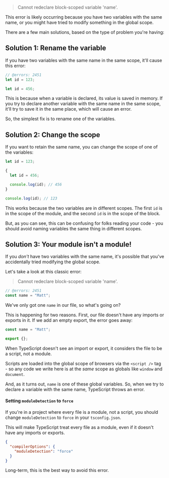 > Cannot redeclare block-scoped variable 'name'.

This error is likely occurring because you have two variables with the same name, or you might have tried to modify something in the global scope.

There are a few main solutions, based on the type of problem you're having:

## Solution 1: Rename the variable

If you have two variables with the same name in the same scope, it'll cause this error:

```ts twoslash
// @errors: 2451
let id = 123;

let id = 456;
```

This is because when a variable is declared, its value is saved in memory. If you try to declare another variable with the same name in the same scope, it'll try to save it in the same place, which will cause an error.

So, the simplest fix is to rename one of the variables.

## Solution 2: Change the scope

If you want to retain the same name, you can change the scope of one of the variables:

```ts twoslash
let id = 123;

{
  let id = 456;

  console.log(id); // 456
}

console.log(id); // 123
```

This works because the two variables are in different scopes. The first `id` is in the scope of the module, and the second `id` is in the scope of the block.

But, as you can see, this can be confusing for folks reading your code - you should avoid naming variables the same thing in different scopes.

## Solution 3: Your module isn't a module!

If you _don't_ have two variables with the same name, it's possible that you've accidentally tried modifying the global scope.

Let's take a look at this classic error:

> Cannot redeclare block-scoped variable 'name'.

```ts twoslash
// @errors: 2451
const name = "Matt";
```

We've only got one `name` in our file, so what's going on?

This is happening for two reasons. First, our file doesn't have any imports or exports in it. If we add an empty export, the error goes away:

```ts twoslash
const name = "Matt";

export {};
```

When TypeScript doesn't see an import or export, it considers the file to be a script, not a module.

Scripts are loaded into the global scope of browsers via the `<script />` tag - so any code we write here is at the _same_ scope as globals like `window` and `document`.

And, as it turns out, `name` is one of these global variables. So, when we try to declare a variable with the same name, TypeScript throws an error.

#### Setting `moduleDetection` to `force`

If you're in a project where every file is a module, not a script, you should change `moduleDetection` to `force` in your `tsconfig.json`.

This will make TypeScript treat every file as a module, even if it doesn't have any imports or exports.

```json
{
  "compilerOptions": {
    "moduleDetection": "force"
  }
}
```

Long-term, this is the best way to avoid this error.

